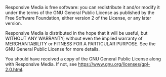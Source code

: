 Responsive Media is free software: you can redistribute it and/or modify
it under the terms of the GNU General Public License as published by
the Free Software Foundation, either version 2 of the License, or
any later version.

Responsive Media is distributed in the hope that it will be useful,
but WITHOUT ANY WARRANTY; without even the implied warranty of
MERCHANTABILITY or FITNESS FOR A PARTICULAR PURPOSE. See the
GNU General Public License for more details.

You should have received a copy of the GNU General Public License
along with Responsive Media. If not, see https://www.gnu.org/licenses/gpl-2.0.html.